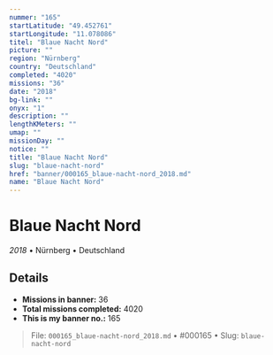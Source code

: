 ```yaml
---
nummer: "165"
startLatitude: "49.452761"
startLongitude: "11.078086"
titel: "Blaue Nacht Nord"
picture: ""
region: "Nürnberg"
country: "Deutschland"
completed: "4020"
missions: "36"
date: "2018"
bg-link: ""
onyx: "1"
description: ""
lengthKMeters: ""
umap: ""
missionDay: ""
notice: ""
title: "Blaue Nacht Nord"
slug: "blaue-nacht-nord"
href: "banner/000165_blaue-nacht-nord_2018.md"
name: "Blaue Nacht Nord"
---
```

# Blaue Nacht Nord

*2018* • Nürnberg • Deutschland





## Details

- **Missions in banner:** 36
- **Total missions completed:** 4020
- **This is my banner no.:** 165






> File: `000165_blaue-nacht-nord_2018.md` • #000165 • Slug: `blaue-nacht-nord`
